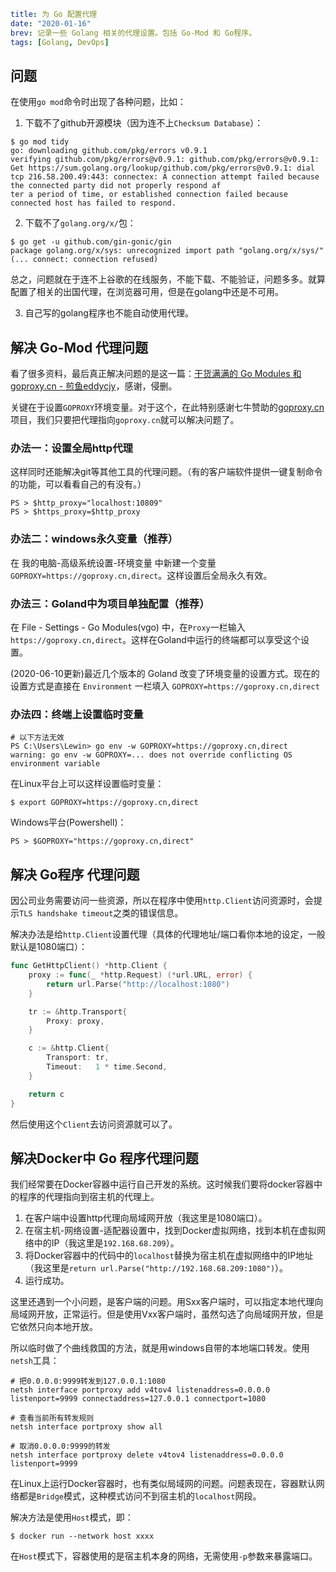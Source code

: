 ```yaml lw-blog-meta
title: 为 Go 配置代理
date: "2020-01-16"
brev: 记录一些 Golang 相关的代理设置。包括 Go-Mod 和 Go程序。
tags: [Golang, DevOps]
```


## 问题

在使用`go mod`命令时出现了各种问题，比如：

1. 下载不了github开源模块（因为连不上`Checksum Database`）：

```shell-session
$ go mod tidy
go: downloading github.com/pkg/errors v0.9.1
verifying github.com/pkg/errors@v0.9.1: github.com/pkg/errors@v0.9.1: Get https://sum.golang.org/lookup/github.com/pkg/errors@v0.9.1: dial tcp 216.58.200.49:443: connectex: A connection attempt failed because the connected party did not properly respond af
ter a period of time, or established connection failed because connected host has failed to respond.
```

2. 下载不了`golang.org/x/`包：

```shell-session
$ go get -u github.com/gin-gonic/gin
package golang.org/x/sys: unrecognized import path "golang.org/x/sys/" (... connect: connection refused)
```

总之，问题就在于连不上谷歌的在线服务，不能下载、不能验证，问题多多。就算配置了相关的出国代理，在浏览器可用，但是在golang中还是不可用。

3. 自己写的golang程序也不能自动使用代理。

## 解决 Go-Mod 代理问题

看了很多资料，最后真正解决问题的是这一篇：[干货满满的 Go Modules 和 goproxy.cn - 煎鱼eddycjy](https://juejin.im/post/5d8ee2db6fb9a04e0b0d9c8b)，感谢，侵删。

关键在于设置`GOPROXY`环境变量。对于这个，在此特别感谢七牛赞助的[goproxy.cn](https://github.com/goproxy/goproxy.cn/blob/master/README.md)项目，我们只要把代理指向`goproxy.cn`就可以解决问题了。

### 办法一：设置全局http代理

这样同时还能解决git等其他工具的代理问题。（有的客户端软件提供一键复制命令的功能，可以看看自己的有没有。）

```shell-session
PS > $http_proxy="localhost:10809"
PS > $https_proxy=$http_proxy
```

### 办法二：windows永久变量（推荐）

在 我的电脑-高级系统设置-环境变量 中新建一个变量 `GOPROXY=https://goproxy.cn,direct`。这样设置后全局永久有效。

### 办法三：Goland中为项目单独配置（推荐）

在 File - Settings - Go Modules(vgo) 中，在`Proxy`一栏输入`https://goproxy.cn,direct`。这样在Goland中运行的终端都可以享受这个设置。

(2020-06-10更新)最近几个版本的 Goland 改变了环境变量的设置方式。现在的设置方式是直接在 `Environment` 一栏填入 `GOPROXY=https://goproxy.cn,direct`

### 办法四：终端上设置临时变量

```shell-session
# 以下方法无效
PS C:\Users\Lewin> go env -w GOPROXY=https://goproxy.cn,direct
warning: go env -w GOPROXY=... does not override conflicting OS environment variable
```

在Linux平台上可以这样设置临时变量：

```shell-session
$ export GOPROXY=https://goproxy.cn,direct
```

Windows平台(Powershell)：

```shell-session
PS > $GOPROXY="https://goproxy.cn,direct"
```

## 解决 Go程序 代理问题

因公司业务需要访问一些资源，所以在程序中使用`http.Client`访问资源时，会提示`TLS handshake timeout`之类的错误信息。

解决办法是给`http.Client`设置代理（具体的代理地址/端口看你本地的设定，一般默认是1080端口）：

```go
func GetHttpClient() *http.Client {
	proxy := func(_ *http.Request) (*url.URL, error) {
		return url.Parse("http://localhost:1080")
	}

	tr := &http.Transport{
		Proxy: proxy,
	}

	c := &http.Client{
		Transport: tr,
		Timeout:   1 * time.Second,
	}

	return c
}
```

然后使用这个`Client`去访问资源就可以了。

## 解决Docker中 Go 程序代理问题

我们经常要在Docker容器中运行自己开发的系统。这时候我们要将docker容器中的程序的代理指向到宿主机的代理上。

1. 在客户端中设置http代理向局域网开放（我这里是1080端口）。
2. 在宿主机-网络设置-适配器设置中，找到Docker虚拟网络，找到本机在虚拟网络中的IP（我这里是`192.168.68.209`）。
3. 将Docker容器中的代码中的`localhost`替换为宿主机在虚拟网络中的IP地址（我这里是`return url.Parse("http://192.168.68.209:1080")`）。
4. 运行成功。

这里还遇到一个小问题，是客户端的问题。用Sxx客户端时，可以指定本地代理向局域网开放，正常运行。但是使用Vxx客户端时，虽然勾选了向局域网开放，但是它依然只向本地开放。

所以临时做了个曲线救国的方法，就是用windows自带的本地端口转发。使用`netsh`工具：

```shell-session
# 把0.0.0.0:9999转发到127.0.0.1:1080
netsh interface portproxy add v4tov4 listenaddress=0.0.0.0 listenport=9999 connectaddress=127.0.0.1 connectport=1080

# 查看当前所有转发规则
netsh interface portproxy show all

# 取消0.0.0.0:9999的转发
netsh interface portproxy delete v4tov4 listenaddress=0.0.0.0 listenport=9999
```

在Linux上运行Docker容器时，也有类似局域网的问题。问题表现在，容器默认网络都是`Bridge`模式，这种模式访问不到宿主机的`localhost`网段。

解决方法是使用`Host`模式，即：

```shell-session
$ docker run --network host xxxx
```

在`Host`模式下，容器使用的是宿主机本身的网络，无需使用`-p`参数来暴露端口。
